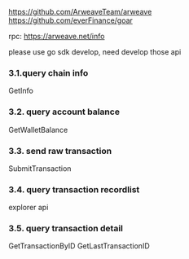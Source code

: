
https://github.com/ArweaveTeam/arweave
https://github.com/everFinance/goar

rpc: https://arweave.net/info

please use go sdk develop, need develop those api


### 3.1.query chain info
GetInfo

### 3.2. query account balance
GetWalletBalance

### 3.3. send raw transaction
SubmitTransaction

### 3.4. query transaction recordlist
explorer api

### 3.5. query transaction detail
GetTransactionByID
GetLastTransactionID


